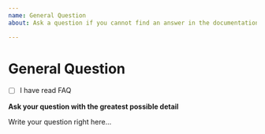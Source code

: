 ```yaml
---
name: General Question
about: Ask a question if you cannot find an answer in the documentation

---
```


# General Question

<!-- PLEASE MAKE SURE THAT YOU HAVE READ FAQ -->
<!-- https://github.com/tradingview/charting_library/wiki/Frequently-Asked-Questions -->

- [ ] I have read FAQ <!-- replace the space in the brackets with `x` -->

**Ask your question with the greatest possible detail**

Write your question right here...
